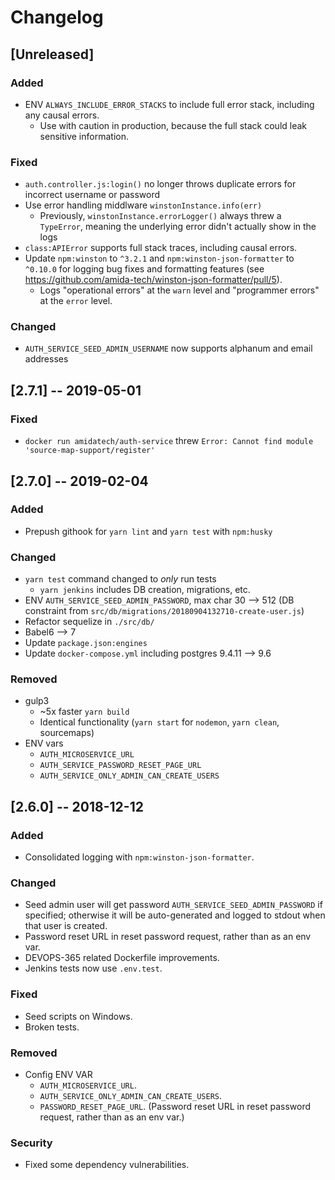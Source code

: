 # Changelog

## [Unreleased]
### Added
- ENV `ALWAYS_INCLUDE_ERROR_STACKS` to include full error stack, including any causal errors.
  * Use with caution in production, because the full stack could leak sensitive information.

### Fixed
- `auth.controller.js:login()` no longer throws duplicate errors for incorrect username or password
- Use error handling middlware `winstonInstance.info(err)`
  * Previously, `winstonInstance.errorLogger()` always threw a `TypeError`, meaning the underlying error didn't actually show in the logs
- `class:APIError` supports full stack traces, including causal errors.
- Update `npm:winston` to `^3.2.1` and `npm:winston-json-formatter` to `^0.10.0` for logging bug fixes and formatting features (see https://github.com/amida-tech/winston-json-formatter/pull/5).
  * Logs "operational errors" at the `warn` level and "programmer errors" at the `error` level.

### Changed
- `AUTH_SERVICE_SEED_ADMIN_USERNAME` now supports alphanum and email addresses 


## [2.7.1] -- 2019-05-01
### Fixed
- `docker run amidatech/auth-service` threw `Error: Cannot find module 'source-map-support/register'`


## [2.7.0] -- 2019-02-04
### Added
- Prepush githook for `yarn lint` and `yarn test` with `npm:husky`

### Changed
- `yarn test` command changed to _only_ run tests
  * `yarn jenkins` includes DB creation, migrations, etc.
- ENV `AUTH_SERVICE_SEED_ADMIN_PASSWORD`, max char 30 --> 512 (DB constraint from `src/db/migrations/20180904132710-create-user.js`)
- Refactor sequelize in `./src/db/`
- Babel6 --> 7
- Update `package.json:engines`
- Update `docker-compose.yml` including postgres 9.4.11 --> 9.6

### Removed
- gulp3
  * ~5x faster `yarn build` 
  * Identical functionality (`yarn start` for `nodemon`, `yarn clean`, sourcemaps)
- ENV vars
  * `AUTH_MICROSERVICE_URL`
  * `AUTH_SERVICE_PASSWORD_RESET_PAGE_URL`
  * `AUTH_SERVICE_ONLY_ADMIN_CAN_CREATE_USERS`


## [2.6.0] -- 2018-12-12
### Added
- Consolidated logging with `npm:winston-json-formatter`.

### Changed
- Seed admin user will get password `AUTH_SERVICE_SEED_ADMIN_PASSWORD` if specified; otherwise it will be auto-generated and logged to stdout when that user is created.
- Password reset URL in reset password request, rather than as an env var.
- DEVOPS-365 related Dockerfile improvements.
- Jenkins tests now use `.env.test`.

### Fixed
- Seed scripts on Windows.
- Broken tests.

### Removed
- Config ENV VAR
  * `AUTH_MICROSERVICE_URL`.
  * `AUTH_SERVICE_ONLY_ADMIN_CAN_CREATE_USERS`.
  * `PASSWORD_RESET_PAGE_URL`. (Password reset URL in reset password request, rather than as an env var.)

### Security
- Fixed some dependency vulnerabilities.
